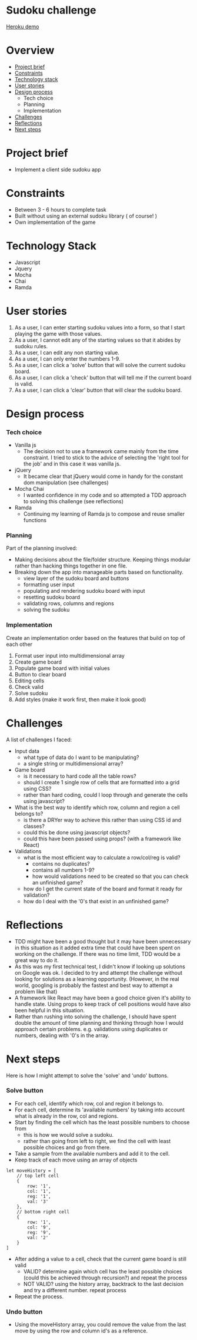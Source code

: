 # Sudoku challenge
[Heroku demo](https://binny-sudoku.herokuapp.com/)

# Overview

* [Project brief](#project-brief)
* [Constraints](#constraints)
* [Technology stack](#technology-stack)
* [User stories](#user-stories)
* [Design process](#design-process)
    * Tech choice
	* Planning
	* Implementation
* [Challenges](#challenges)
* [Reflections](#reflections)
* [Next steps](#next-steps)

# Project brief

* Implement a client side sudoku app

# Constraints

* Between 3 - 6 hours to complete task
* Built without using an external sudoku library ( of course! )
* Own implementation of the game

# Technology Stack

* Javascript
* Jquery
* Mocha
* Chai
* Ramda

# User stories

1. As a user, I can enter starting sudoku values into a form, so that I start playing the game with those values.
2. As a user, I cannot edit any of the starting values so that it abides by sudoku rules.
3. As a user, I can edit any non starting value.
4. As a user, I can only enter the numbers 1-9.
5. As a user, I can click a 'solve' button that will solve the current sudoku board.
6. As a user, I can click a 'check' button that will tell me if the current board is valid.
7. As a user, I can click a 'clear' button that will clear the sudoku board.

# Design process

### Tech choice

* Vanilla js
    - The decision not to use a framework came mainly from the time constraint. I tried to stick to the advice of selecting the 'right tool for the job' and in this case it was vanilla js.
* jQuery
    - It became clear that jQuery would come in handy for the constant dom manipulation (see challenges)
* Mocha Chai
    - I wanted confidence in my code and so attempted a TDD approach to solving this challenge (see reflections)
* Ramda
    - Continuing my learning of Ramda js to compose and reuse smaller functions

### Planning

Part of the planning involved:

* Making decisions about the file/folder structure. Keeping things modular rather than hacking things together in one file.
* Breaking down the app into manageable parts based on functionality.
    - view layer of the sudoku board and buttons
    - formatting user input
    - populating and rendering sudoku board with input
    - resetting sudoku board
    - validating rows, columns and regions
    - solving the sudoku

### Implementation

Create an implementation order based on the features that build on top of each other

1. Format user input into multidimensional array
2. Create game board
3. Populate game board with initial values
4. Button to clear board
5. Editing cells
6. Check valid
7. Solve sudoku
8. Add styles (make it work first, then make it look good)

# Challenges

A list of challenges I faced:

* Input data
    - what type of data do I want to be manipulating?
    - a single string or multidimensional array?
* Game board
    - is it necessary to hard code all the table rows?
    - should I create 1 single row of cells that are formatted into a grid using CSS?
    - rather than hard coding, could I loop through and generate the cells using javascript?
* What is the best way to identify which row, column and region a cell belongs to?
    - is there a DRYer way to achieve this rather than using CSS id and classes?
    - could this be done using javascript objects?
    - could this have been passed using props? (with a framework like React)
* Validations
    - what is the most efficient way to calculate a row/col/reg is valid?
        - contains no duplicates?
        - contains all numbers 1-9?
        - how would validations need to be created so that you can check an unfinished game?
    - how do I get the current state of the board and format it ready for validation?
    - how do I deal with the '0's that exist in an unfinished game?

# Reflections

* TDD might have been a good thought but it may have been unnecessary in this situation as it added extra time that could have been spent on working on the challenge. If there was no time limit, TDD would be a great way to do it.
* As this was my first technical test, I didn't know if looking up solutions on Google was ok. I decided to try and attempt the challenge without looking for solutions as a learning opportunity. (However, in the real world, googling is probably the fastest and best way to attempt a problem like that)
* A framework like React may have been a good choice given it's ability to handle state. Using props to keep track of cell positions would have also been helpful in this situation.
* Rather than rushing into solving the challenge, I should have spent double the amount of time planning and thinking through how I would approach certain problems. e.g. validations using duplicates or numbers, dealing with '0's in the array.

# Next steps

Here is how I might attempt to solve the 'solve' and 'undo' buttons.

### Solve button
* For each cell, identify which row, col and region it belongs to.
* For each cell, determine its 'available numbers' by taking into account what is already in the row, col and regions.
* Start by finding the cell which has the least possible numbers to choose from
    - this is how we would solve a sudoku.
    - rather than going from left to right, we find the cell with least possible choices and go from there.
* Take a sample from the available numbers and add it to the cell.
* Keep track of each move using an array of objects

```
let moveHistory = [
    // top left cell
    {
        row: '1',
        col: '1',
        reg: '1',
        val: '3'
    },
    // bottom right cell
    {
        row: '1',
        col: '9',
        reg: '9',
        val: '2'
    }
]
```

* After adding a value to a cell, check that the current game board is still valid
    - VALID? determine again which cell has the least possible choices (could this be achieved through recursion?) and repeat the process
    - NOT VALID? using the history array, backtrack to the last decision and try a different number. repeat process
* Repeat the process.

### Undo button
* Using the moveHistory array, you could remove the value from the last move by using the row and column id's as a reference.
